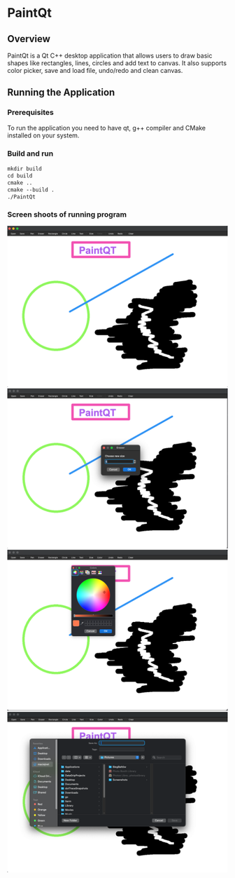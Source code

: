 # PaintQt

## Overview

PaintQt is a Qt C++ desktop application that allows users to draw basic shapes like rectangles, lines, circles and add text to canvas. It also supports color picker, save and load file, undo/redo and clean canvas.

## Running the Application

### Prerequisites
To run the application you need to have qt, g++ compiler and CMake installed on your system.

### Build and run

```shell
mkdir build
cd build
cmake ..
cmake --build .
./PaintQt
```

### Screen shoots of running program
![program_running_1](img/program_running_1.png)
![program_running_2](img/program_running_2.png)
![program_running_3](img/program_running_3.png)
![program_running_4](img/program_running_4.png)